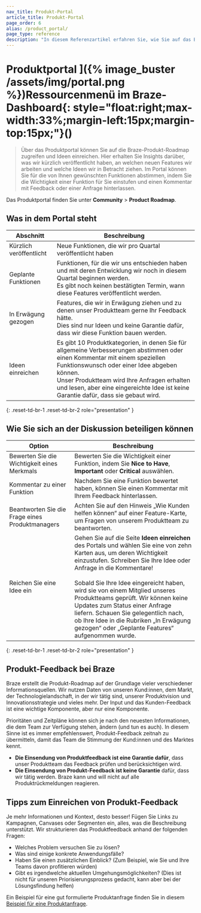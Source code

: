 ```yaml
---
nav_title: Produkt-Portal
article_title: Produkt-Portal
page_order: 6
alias: /product_portal/
page_type: reference
description: "In diesem Referenzartikel erfahren Sie, wie Sie auf das Braze-Produktportal zugreifen und es nutzen können, um über das Dashboard Feedback zu geben."
---
```


# Produktportal ]({% image_buster /assets/img/portal.png %})Ressourcenmenü im Braze-Dashboard{: style="float:right;max-width:33%;margin-left:15px;margin-top:15px;"}()

> Über das Produktportal können Sie auf die Braze-Produkt-Roadmap zugreifen und Ideen einreichen. Hier erhalten Sie Insights darüber, was wir kürzlich veröffentlicht haben, an welchen neuen Features wir arbeiten und welche Ideen wir in Betracht ziehen. Im Portal können Sie für die von Ihnen gewünschten Funktionen abstimmen, indem Sie die Wichtigkeit einer Funktion für Sie einstufen und einen Kommentar mit Feedback oder einer Anfrage hinterlassen. 

Das Produktportal finden Sie unter **Community** > **Product Roadmap**.

## Was in dem Portal steht

| Abschnitt | Beschreibung |
| --- | --- |
| Kürzlich veröffentlicht | Neue Funktionen, die wir pro Quartal veröffentlicht haben |
| Geplante Funktionen | Funktionen, für die wir uns entschieden haben und mit deren Entwicklung wir noch in diesem Quartal beginnen werden. <br>Es gibt noch keinen bestätigten Termin, wann diese Features veröffentlicht werden. |
| In Erwägung gezogen | Features, die wir in Erwägung ziehen und zu denen unser Produktteam gerne Ihr Feedback hätte. <br>Dies sind nur Ideen und keine Garantie dafür, dass wir diese Funktion bauen werden. |
| Ideen einreichen | Es gibt 10 Produktkategorien, in denen Sie für allgemeine Verbesserungen abstimmen oder einen Kommentar mit einem speziellen Funktionswunsch oder einer Idee abgeben können. <br>Unser Produktteam wird Ihre Anfragen erhalten und lesen, aber eine eingereichte Idee ist keine Garantie dafür, dass sie gebaut wird. |
{: .reset-td-br-1 .reset-td-br-2 role="presentation" }

## Wie Sie sich an der Diskussion beteiligen können

| Option | Beschreibung |
| --- | --- |
| Bewerten Sie die Wichtigkeit eines Merkmals | Bewerten Sie die Wichtigkeit einer Funktion, indem Sie **Nice to Have**, **Important** oder **Critical** auswählen. |
| Kommentar zu einer Funktion | Nachdem Sie eine Funktion bewertet haben, können Sie einen Kommentar mit Ihrem Feedback hinterlassen. |
| Beantworten Sie die Frage eines Produktmanagers | Achten Sie auf den Hinweis „Wie Kunden helfen können“ auf einer Feature-Karte, um Fragen von unserem Produktteam zu beantworten. |
| Reichen Sie eine Idee ein | Gehen Sie auf die Seite **Ideen einreichen** des Portals und wählen Sie eine von zehn Karten aus, um deren Wichtigkeit einzustufen. Schreiben Sie Ihre Idee oder Anfrage in die Kommentare! <br><br>Sobald Sie Ihre Idee eingereicht haben, wird sie von einem Mitglied unseres Produktteams geprüft. Wir können keine Updates zum Status einer Anfrage liefern. Schauen Sie gelegentlich nach, ob Ihre Idee in die Rubriken „In Erwägung gezogen“ oder „Geplante Features“ aufgenommen wurde. |
{: .reset-td-br-1 .reset-td-br-2 role="presentation" }

## Produkt-Feedback bei Braze

Braze erstellt die Produkt-Roadmap auf der Grundlage vieler verschiedener Informationsquellen. Wir nutzen Daten von unseren Kund:innen, dem Markt, der Technologielandschaft, in der wir tätig sind, unserer Produktvision und Innovationsstrategie und vieles mehr. Der Input und das Kunden-Feedback ist eine wichtige Komponente, aber nur eine Komponente. 

Prioritäten und Zeitpläne können sich je nach den neuesten Informationen, die dem Team zur Verfügung stehen, ändern (und tun es auch). In diesem Sinne ist es immer empfehlenswert, Produkt-Feedback zeitnah zu übermitteln, damit das Team die Stimmung der Kund:innen und des Marktes kennt. 

- **Die Einsendung von Produktfeedback ist eine Garantie dafür**, dass unser Produktteam das Feedback prüfen und berücksichtigen wird. 
- **Die Einsendung von Produkt-Feedback ist keine Garantie** dafür, dass wir tätig werden. Braze kann und will nicht auf alle Produktrückmeldungen reagieren. 

## Tipps zum Einreichen von Produkt-Feedback

Je mehr Informationen und Kontext, desto besser! Fügen Sie Links zu Kampagnen, Canvases oder Segmenten ein, alles, was die Beschreibung unterstützt. Wir strukturieren das Produktfeedback anhand der folgenden Fragen:

- Welches Problem versuchen Sie zu lösen?
- Was sind einige konkrete Anwendungsfälle?
- Haben Sie einen zusätzlichen Einblick? (Zum Beispiel, wie Sie und Ihre Teams davon profitieren würden)
- Gibt es irgendwelche aktuellen Umgehungsmöglichkeiten? (Dies ist nicht für unseren Priorisierungsprozess gedacht, kann aber bei der Lösungsfindung helfen) 

Ein Beispiel für eine gut formulierte Produktanfrage finden Sie in diesem [Beispiel für eine Produktanfrage]({{site.baseurl}}/product_request/). 

